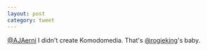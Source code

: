 ```yaml
---
layout: post
category: tweet
---
```

[@AJAerni](http://twitter.com/AJAerni) I didn't create Komodomedia. That's [@rogieking](http://twitter.com/rogieking)'s baby.
